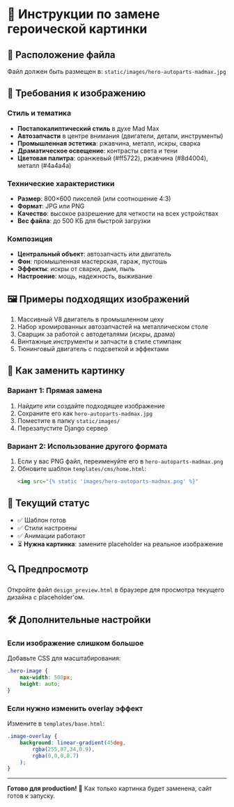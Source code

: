 # 🔧 Инструкции по замене героической картинки

## 📍 Расположение файла
Файл должен быть размещен в: `static/images/hero-autoparts-madmax.jpg`

## 🎨 Требования к изображению

### Стиль и тематика
- **Постапокалиптический стиль** в духе Mad Max
- **Автозапчасти** в центре внимания (двигатели, детали, инструменты)
- **Промышленная эстетика**: ржавчина, металл, искры, сварка
- **Драматическое освещение**: контрасты света и тени
- **Цветовая палитра**: оранжевый (#ff5722), ржавчина (#8d4004), металл (#4a4a4a)

### Технические характеристики
- **Размер**: 800×600 пикселей (или соотношение 4:3)
- **Формат**: JPG или PNG
- **Качество**: высокое разрешение для четкости на всех устройствах
- **Вес файла**: до 500 КБ для быстрой загрузки

### Композиция
- **Центральный объект**: автозапчасть или двигатель
- **Фон**: промышленная мастерская, гараж, пустошь
- **Эффекты**: искры от сварки, дым, пыль
- **Настроение**: мощь, надежность, выживание

## 🖼️ Примеры подходящих изображений
1. Массивный V8 двигатель в промышленном цеху
2. Набор хромированных автозапчастей на металлическом столе
3. Сварщик за работой с автодеталями (искры, драма)
4. Винтажные инструменты и запчасти в стиле стимпанк
5. Тюнинговый двигатель с подсветкой и эффектами

## 🚀 Как заменить картинку

### Вариант 1: Прямая замена
1. Найдите или создайте подходящее изображение
2. Сохраните его как `hero-autoparts-madmax.jpg`
3. Поместите в папку `static/images/`
4. Перезапустите Django сервер

### Вариант 2: Использование другого формата
1. Если у вас PNG файл, переименуйте его в `hero-autoparts-madmax.png`
2. Обновите шаблон `templates/cms/home.html`:
   ```html
   <img src="{% static 'images/hero-autoparts-madmax.png' %}"
   ```

## 🎯 Текущий статус
- ✅ Шаблон готов
- ✅ Стили настроены  
- ✅ Анимации работают
- ⏳ **Нужна картинка**: замените placeholder на реальное изображение

## 🔍 Предпросмотр
Откройте файл `design_preview.html` в браузере для просмотра текущего дизайна с placeholder'ом.

## 🛠️ Дополнительные настройки

### Если изображение слишком большое
Добавьте CSS для масштабирования:
```css
.hero-image {
    max-width: 500px;
    height: auto;
}
```

### Если нужно изменить overlay эффект
Измените в `templates/base.html`:
```css
.image-overlay {
    background: linear-gradient(45deg, 
        rgba(255,87,34,0.9), 
        rgba(0,0,0,0.7)
    );
}
```

---
**Готово для production!** 🚀 Как только картинка будет заменена, сайт готов к запуску.

